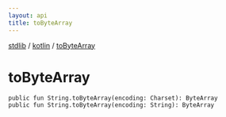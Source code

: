 ```yaml
---
layout: api
title: toByteArray
---
```

[stdlib](../index.html) / [kotlin](index.html) / [toByteArray](toByteArray.html)

# toByteArray

```
public fun String.toByteArray(encoding: Charset): ByteArray
public fun String.toByteArray(encoding: String): ByteArray
```

